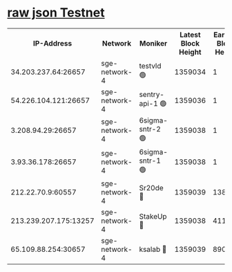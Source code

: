 
[raw json Testnet](https://rpc-check.sget.stavr.tech/sget/rpc-sget-result.json)
=


<table><tr><th>IP-Address</th><th>Network</th><th>Moniker</th><th>Latest Block Height</th><th>Earliest Block Height</th><th>Catching Up</th><th>Tx Index</th><th>Voting Power</th><th>Scan Time</th></tr><tr><td>34.203.237.64:26657</td><td>sge-network-4</td><td>testvld 🟢</td><td>1359034</td><td>1</td><td>False</td><td>on</td><td>0</td><td>2024-01-31T20:32:47.047203204UTC</td></tr><tr><td>54.226.104.121:26657</td><td>sge-network-4</td><td>sentry-api-1 🟢</td><td>1359036</td><td>1</td><td>False</td><td>on</td><td>0</td><td>2024-01-31T20:32:59.948556170UTC</td></tr><tr><td>3.208.94.29:26657</td><td>sge-network-4</td><td>6sigma-sntr-2 🟢</td><td>1359038</td><td>1</td><td>False</td><td>on</td><td>0</td><td>2024-01-31T20:33:10.022073102UTC</td></tr><tr><td>3.93.36.178:26657</td><td>sge-network-4</td><td>6sigma-sntr-1 🟢</td><td>1359038</td><td>1</td><td>False</td><td>on</td><td>0</td><td>2024-01-31T20:33:12.715990626UTC</td></tr><tr><td>212.22.70.9:60557</td><td>sge-network-4</td><td>Sr20de 🔴</td><td>1359039</td><td>138001</td><td>False</td><td>on</td><td>104</td><td>2024-01-31T20:33:15.521572487UTC</td></tr><tr><td>213.239.207.175:13257</td><td>sge-network-4</td><td>StakeUp 🔴</td><td>1359038</td><td>411001</td><td>False</td><td>off</td><td>100</td><td>2024-01-31T20:33:09.026662786UTC</td></tr><tr><td>65.109.88.254:30657</td><td>sge-network-4</td><td>ksalab 🔴</td><td>1359039</td><td>890001</td><td>False</td><td>off</td><td>1597</td><td>2024-01-31T20:33:13.038232344UTC</td></tr></table>
